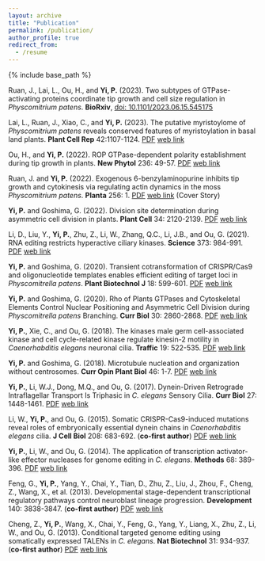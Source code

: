 ```yaml
---
layout: archive
title: "Publication"
permalink: /publication/
author_profile: true
redirect_from:
  - /resume
---
```


{% include base_path %}

Ruan, J., Lai, L., Ou, H., and <b>Yi, P.</b> (2023). Two subtypes of GTPase-activating proteins coordinate tip growth and cell size regulation in <I>Physcomitrium patens</I>. <b>BioRxiv</b>, <a href="https://www.biorxiv.org/content/10.1101/2023.06.15.545175v2">doi: 10.1101/2023.06.15.545175</a>


Lai, L., Ruan, J., Xiao, C., and <b>Yi, P.</b> (2023). The putative myristoylome of <I>Physcomitrium patens</I> reveals conserved features of myristoylation in basal land plants. <b>Plant Cell Rep</b> 42:1107-1124. <a href="http://psyi.github.io/files/2023-PCRE.pdf">PDF</a> <a href="https://doi.org/10.1007/s00299-023-03016-7">web link</a>

Ou, H., and <b>Yi, P.</b> (2022). ROP GTPase-dependent polarity establishment during tip growth in plants. <b>New Phytol</b> 236: 49-57. <a href="http://psyi.github.io/files/2022-NP.pdf">PDF</a> <a href="https://doi.org/10.1111/nph.18373">web link</a>

Ruan, J. and <b>Yi, P.</b> (2022). Exogenous 6-benzylaminopurine inhibits tip growth and cytokinesis via regulating actin dynamics in the moss <I>Physcomitrium patens</I>. <b>Planta</b> 256: 1. <a href="http://psyi.github.io/files/2022-Planta.pdf">PDF</a> <a href="https://doi.org/10.1007/s00425-022-03914-2">web link</a> (Cover Story)

<b>Yi, P.</b> and Goshima, G. (2022). Division site determination during asymmetric cell division in plants. <b>Plant Cell</b> 34: 2120-2139. <a href="http://psyi.github.io/files/2022-PC.pdf">PDF</a> <a href="https://doi.org/10.1093/plcell/koac069">web link</a>

Li, D., Liu, Y., <b>Yi, P.</b>, Zhu, Z., Li, W., Zhang, Q.C., Li, J.B., and Ou, G. (2021). RNA editing restricts hyperactive ciliary kinases. <b>Science</b> 373: 984-991. <a href="http://psyi.github.io/files/2021-Science.pdf">PDF</a> <a href="https://doi.org/10.1126/science.abd8971">web link</a>

<b>Yi, P.</b> and Goshima, G. (2020). Transient cotransformation of CRISPR/Cas9 and oligonucleotide templates enables efficient editing of target loci in <i>Physcomitrella patens</i>. <b>Plant Biotechnol J</b> 18: 599-601. <a href="http://psyi.github.io/files/2020-PBJ.pdf">PDF</a> <a href="https://doi.org/10.1111/pbi.13238">web link</a>

<b>Yi, P.</b> and Goshima, G. (2020). Rho of Plants GTPases and Cytoskeletal Elements Control Nuclear Positioning and Asymmetric Cell Division during <i>Physcomitrella patens</i> Branching. <b>Curr Biol</b> 30: 2860-2868. <a href="http://psyi.github.io/files/2020-CB.pdf">PDF</a> <a href="https://doi.org/10.1016/j.cub.2020.05.022">web link</a>

<b>Yi, P.</b>, Xie, C., and Ou, G. (2018). The kinases male germ cell-associated kinase and cell cycle-related kinase regulate kinesin-2 motility in <i>Caenorhabditis elegans</i> neuronal cilia. <b>Traffic</b> 19: 522-535. <a href="http://psyi.github.io/files/2018-Traffic.pdf">PDF</a> <a href="https://doi.org/10.1111/tra.12572">web link</a>

<b>Yi, P.</b> and Goshima, G. (2018). Microtubule nucleation and organization without centrosomes. <b>Curr Opin Plant Biol</b> 46: 1-7. <a href="http://psyi.github.io/files/2018-COPB.pdf">PDF</a> <a href="https://doi.org/10.1016/j.pbi.2018.06.004">web link</a>

<b>Yi, P.</b>, Li, W.J., Dong, M.Q., and Ou, G. (2017). Dynein-Driven Retrograde Intraflagellar Transport Is Triphasic in <i>C. elegans</i> Sensory Cilia. <b>Curr Biol</b> 27: 1448-1461. <a href="http://psyi.github.io/files/2017-CB.pdf">PDF</a> <a href="https://doi.org/10.1016/j.cub.2017.04.015">web link</a>

Li, W., <b>Yi, P.</b>, and Ou, G. (2015). Somatic CRISPR-Cas9-induced mutations reveal roles of embryonically essential dynein chains in <i>Caenorhabditis elegans</i> cilia. <b>J Cell Biol</b> 208: 683-692. (<b>co-first author</b>) <a href="http://psyi.github.io/files/2015-JCB.pdf">PDF</a> <a href="https://doi.org/10.1083/jcb.201411041">web link</a>

<b>Yi, P.</b>, Li, W., and Ou, G. (2014). The application of transcription activator-like effector nucleases for genome editing in <i>C. elegans</i>. <b>Methods</b> 68: 389-396. <a href="http://psyi.github.io/files/2014-Methods.pdf">PDF</a> <a href="https://doi.org/10.1016/j.ymeth.2014.04.013">web link</a>

Feng, G., <b>Yi, P.</b>, Yang, Y., Chai, Y., Tian, D., Zhu, Z., Liu, J., Zhou, F., Cheng, Z., Wang, X., et al. (2013). Developmental stage-dependent transcriptional regulatory pathways control neuroblast lineage progression. <b>Development</b> 140: 3838-3847. (<b>co-first author</b>) <a href="http://psyi.github.io/files/2013-Dev.pdf">PDF</a> <a href="https://doi.org/10.1242/dev.098723">web link</a>

Cheng, Z., <b>Yi, P.</b>, Wang, X., Chai, Y., Feng, G., Yang, Y., Liang, X., Zhu, Z., Li, W., and Ou, G. (2013). Conditional targeted genome editing using somatically expressed TALENs in <i>C. elegans</i>. <b>Nat Biotechnol</b> 31: 934-937. (<b>co-first author</b>) <a href="http://psyi.github.io/files/2013-NBT.pdf">PDF</a> <a href="https://doi.org/10.1038/nbt.2674">web link</a>
 
